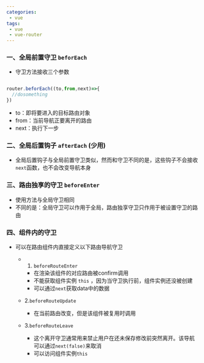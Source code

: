 ```yaml
---
categories:
 - vue
tags:
 - vue 
 - vue-router
---
```

### 一、全局前置守卫 `beforEach`

 
 - 守卫方法接收三个参数
  
  ```js

  router.beforEach((to,from,next)=>{
    //dosomething
  })
  
  ```
  + to：即将要进入的目标路由对象
  + from：当前导航正要离开的路由
  + next：执行下一步

### 二、全局后置钩子 `afterEach` (少用)

 - 全局后置钩子与全局前置守卫类似，然而和守卫不同的是，这些钩子不会接收`next`函数，也不会改变导航本身

### 三、路由独享的守卫 `beforeEnter`

 - 使用方法与全局守卫相同
 - 不同的是：全局守卫可以作用于全局，路由独享守卫只作用于被设置守卫的路由

### 四、组件内的守卫

* 可以在路由组件内直接定义以下路由导航守卫

  + 1. `beforeRouteEnter`

    - 在渲染该组件的对应路由被confirm调用
    - 不能获取组件实例 `this` ，因为当守卫执行前，组件实例还没被创建
    - 可以通过`next`获取data中的数据

  + 2.`beforeRouteUpdate`
    - 在当前路由改变，但是该组件被复用时调用

  + 3.`beforeRouteLeave`

    - 这个离开守卫通常用来禁止用户在还未保存修改前突然离开。该导航可以通过`next(false)`来取消
    - 可以访问组件实例`this` 
